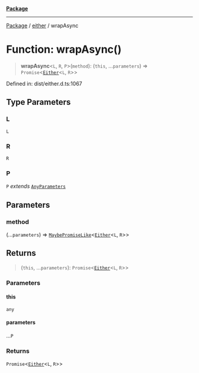 [**Package**](../../README.md)

***

[Package](../../modules.md) / [either](../README.md) / wrapAsync

# Function: wrapAsync()

> **wrapAsync**\<`L`, `R`, `P`\>(`method`): (`this`, ...`parameters`) => `Promise`\<[`Either`](../type-aliases/Either.md)\<`L`, `R`\>\>

Defined in: dist/either.d.ts:1067

## Type Parameters

### L

`L`

### R

`R`

### P

`P` *extends* [`AnyParameters`](../../types/type-aliases/AnyParameters.md)

## Parameters

### method

(...`parameters`) => [`MaybePromiseLike`](../../types/type-aliases/MaybePromiseLike.md)\<[`Either`](../type-aliases/Either.md)\<`L`, `R`\>\>

## Returns

> (`this`, ...`parameters`): `Promise`\<[`Either`](../type-aliases/Either.md)\<`L`, `R`\>\>

### Parameters

#### this

`any`

#### parameters

...`P`

### Returns

`Promise`\<[`Either`](../type-aliases/Either.md)\<`L`, `R`\>\>
